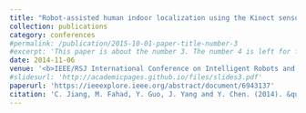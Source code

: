 ```yaml
---
title: "Robot-assisted human indoor localization using the Kinect sensor and smartphones"
collection: publications
category: conferences
#permalink: /publication/2015-10-01-paper-title-number-3
#excerpt: 'This paper is about the number 3. The number 4 is left for future work.'
date: 2014-11-06
venue: '<b>IEEE/RSJ International Conference on Intelligent Robots and Systems (IROS)</b>'
#slidesurl: 'http://academicpages.github.io/files/slides3.pdf'
paperurl: 'https://ieeexplore.ieee.org/abstract/document/6943137'
citation: 'C. Jiang, M. Fahad, Y. Guo, J. Yang and Y. Chen. (2014). &quot;Robot-assisted human indoor localization using the Kinect sensor and smartphones.&quot; <i>IEEE/RSJ International Conference on Intelligent Robots and Systems (IROS)</i>. pp 4083-4089'
---
```

